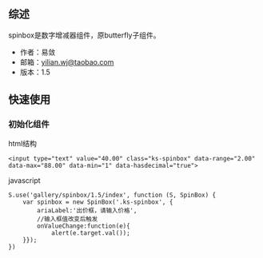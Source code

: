## 综述

spinbox是数字增减器组件，原butterfly子组件。

* 作者：易敛
* 邮箱：yilian.wj@taobao.com
* 版本：1.5

## 快速使用

### 初始化组件

html结构

    <input type="text" value="40.00" class="ks-spinbox" data-range="2.00" data-max="88.00" data-min="1" data-hasdecimal="true">

javascript

    S.use('gallery/spinbox/1.5/index', function (S, SpinBox) {
        var spinbox = new SpinBox('.ks-spinbox', {
            ariaLabel:'出价框，请输入价格',
            //输入框值改变后触发
            onValueChange:function(e){
                alert(e.target.val());
        }});
    })
